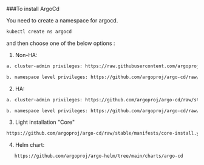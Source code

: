 ###To install ArgoCd 

You need to create a namespace for argocd.
```bash
kubectl create ns argocd
```
and then choose one of the below options :

1. Non-HA:
```bash
a. cluster-admin privileges: https://raw.githubusercontent.com/argoproj/argo-cd/stable/manifests/install.yaml

b. namespace level privileges: https://github.com/argoproj/argo-cd/raw/stable/manifests/namespace-install.yaml
```

2. HA:
```bash
a. cluster-admin privileges: https://github.com/argoproj/argo-cd/raw/stable/manifests/ha/install.yaml

b. namespace level privileges: https://github.com/argoproj/argo-cd/raw/stable/manifests/ha/namespace-install.yaml
```

3. Light installation "Core"
```bash
https://github.com/argoproj/argo-cd/raw/stable/manifests/core-install.yaml
```

4. Helm chart:
```bash
   https://github.com/argoproj/argo-helm/tree/main/charts/argo-cd
```
